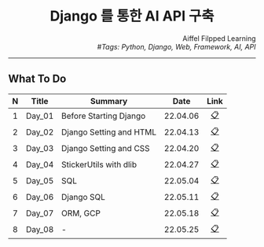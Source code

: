 <h1 align="center">Django 를 통한 AI API 구축</h1>

<div align="right">
  Aiffel Filpped Learning
  <br>
  <i>#Tags: Python, Django, Web, Framework, AI, API</i>
</div>

---

## What To Do

|N|Title|Summary|Date|Link|
|:---:|---|---|:---:|:---:|
|1|Day_01|Before Starting Django|22.04.06|[📋][Day_01]|
|2|Day_02|Django Setting and HTML|22.04.13|[📋][Day_02]|
|3|Day_03|Django Setting and CSS|22.04.20|[📋][Day_03]|
|4|Day_04|StickerUtils with dlib|22.04.27|[📋][Day_04]|
|5|Day_05|SQL|22.05.04|[📋][Day_05]|
|6|Day_06|Django SQL|22.05.11|[📋][Day_06]|
|7|Day_07|ORM, GCP|22.05.18|[📋][Day_07]|
|8|Day_08|-|22.05.25|[📋][Day_08]|

[Day_01]: Day_01/README.md
[Day_02]: Day_02/README.md
[Day_03]: Day_03/README.md
[Day_04]: Day_04/README.md
[Day_05]: Day_05/README.md
[Day_06]: Day_06/README.md
[Day_07]: Day_07/README.md
[Day_08]: Day_08/README.md
